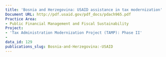 ```yaml
---
title: 'Bosnia and Herzegovina: USAID assistance in tax modernization'
Document URL: http://pdf.usaid.gov/pdf_docs/pdach965.pdf
Practice Area:
- Public Financial Management and Fiscal Sustainability
Project:
- 'Tax Administration Modernization Project (TAMP): Phase II'
- 
data_id: 129
publications_slug: Bosnia-and-Herzegovina:-USAID
---
```


